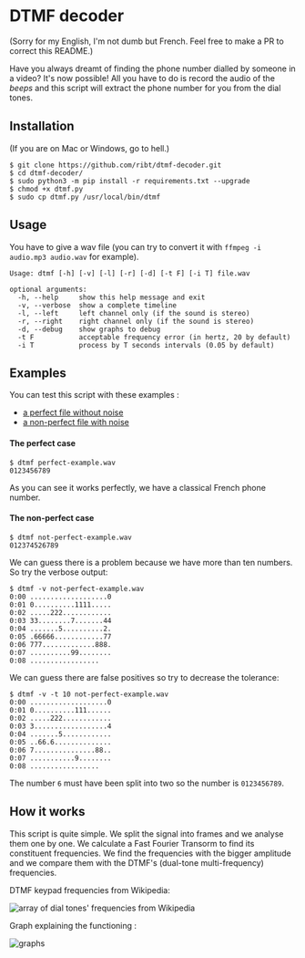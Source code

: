 # DTMF decoder
(Sorry for my English, I'm not dumb but French. Feel free to make a PR to correct this README.)

Have you always dreamt of finding the phone number dialled by someone in a video? It's now possible! All you have to do is record the audio of the *beeps* and this script will extract the phone number for you from the dial tones.

## Installation
(If you are on Mac or Windows, go to hell.)

```
$ git clone https://github.com/ribt/dtmf-decoder.git
$ cd dtmf-decoder/
$ sudo python3 -m pip install -r requirements.txt --upgrade
$ chmod +x dtmf.py
$ sudo cp dtmf.py /usr/local/bin/dtmf
```

## Usage

You have to give a wav file (you can try to convert it with `ffmpeg -i audio.mp3 audio.wav` for example).

```
Usage: dtmf [-h] [-v] [-l] [-r] [-d] [-t F] [-i T] file.wav

optional arguments:
  -h, --help     show this help message and exit
  -v, --verbose  show a complete timeline
  -l, --left     left channel only (if the sound is stereo)
  -r, --right    right channel only (if the sound is stereo)
  -d, --debug    show graphs to debug
  -t F           acceptable frequency error (in hertz, 20 by default)
  -i T           process by T seconds intervals (0.05 by default)
```

## Examples

You can test this script with these examples :
- [a perfect file without noise](https://github.com/ribt/dtmf-decoder/blob/master/perfect-example.wav?raw=true)
- [a non-perfect file with noise](https://github.com/ribt/dtmf-decoder/blob/master/not-perfect-example.wav?raw=true)

#### The perfect case

```
$ dtmf perfect-example.wav
0123456789
```
As you can see it works perfectly, we have a classical French phone number.

#### The non-perfect case
```
$ dtmf not-perfect-example.wav
012374526789
```
We can guess there is a problem because we have more than ten numbers. So try the verbose output:
```
$ dtmf -v not-perfect-example.wav
0:00 ...................0
0:01 0..........1111.....
0:02 .....222............
0:03 33........7.......44
0:04 .......5..........2.
0:05 .66666............77
0:06 777.............888.
0:07 ..........99........
0:08 .................
```
We can guess there are false positives so try to decrease the tolerance:
```
$ dtmf -v -t 10 not-perfect-example.wav 
0:00 ...................0
0:01 0..........111......
0:02 .....222............
0:03 3..................4
0:04 .......5............
0:05 ..66.6..............
0:06 7...............88..
0:07 ...........9........
0:08 .................
```
The number `6` must have been split into two so the number is `0123456789`.

## How it works

This script is quite simple. We split the signal into frames and we analyse them one by one. We calculate a Fast Fourier Transorm to find its constituent frequencies. We find the frequencies with the bigger amplitude and we compare them with the DTMF's (dual-tone multi-frequency) frequencies.

DTMF keypad frequencies from Wikipedia:

![array of dial tones' frequencies from Wikipedia](./dtmf-wikipedia.png "Dial tones' frequencies")

Graph explaining the functioning :

![graphs](./graphs.png)


